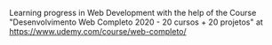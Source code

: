 Learning progress in Web Development with the help of the Course "Desenvolvimento Web Completo 2020 - 20 cursos + 20 projetos" at https://www.udemy.com/course/web-completo/
